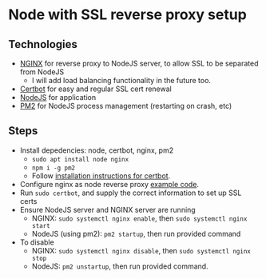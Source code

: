 # Node with SSL reverse proxy setup
## Technologies
- [NGINX](https://www.nginx.com/resources/wiki/start/) for reverse proxy to NodeJS server, to allow SSL to be separated from NodeJS
    - I will add load balancing functionality in the future too.
- [Certbot](https://certbot.eff.org/) for easy and regular SSL cert renewal
- [NodeJS](https://nodejs.org/en/) for application
- [PM2](https://www.npmjs.com/package/pm2) for NodeJS process management (restarting on crash, etc)

## Steps
- Install depedencies: node, certbot, nginx, pm2
    - `sudo apt install node nginx`
    - `npm i -g pm2`
    - Follow [installation instructions for certbot](https://certbot.eff.org/instructions).
- Configure nginx as node reverse proxy [example code](https://github.com/Juriy/easyio/blob/master/conf/1-reverse-proxy/nginx/conf.d/nanogram.io.conf).
- Run `sudo certbot`, and supply the correct information to set up SSL certs
- Ensure NodeJS server and NGINX server are running
    - NGINX: `sudo systemctl nginx enable`, then `sudo systemctl nginx start`
    - NodeJS (using pm2): `pm2 startup`, then run provided command
- To disable
    - NGINX: `sudo systemctl nginx disable`, then `sudo systemctl nginx stop`
    - NodeJS: `pm2 unstartup`, then run provided command.
